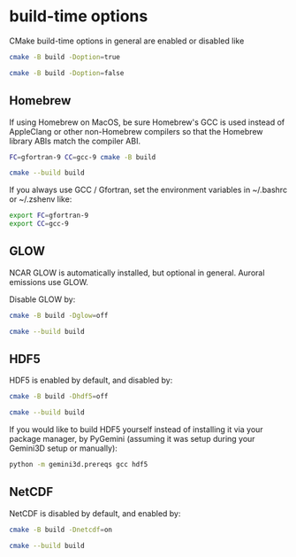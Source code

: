 # build-time options

CMake build-time options in general are enabled or disabled like

```sh
cmake -B build -Doption=true

cmake -B build -Doption=false
```

## Homebrew

If using Homebrew on MacOS, be sure Homebrew's GCC is used instead of AppleClang or other non-Homebrew compilers so that the Homebrew library ABIs match the compiler ABI.

```sh
FC=gfortran-9 CC=gcc-9 cmake -B build

cmake --build build
```

If you always use GCC / Gfortran, set the environment variables in ~/.bashrc or ~/.zshenv like:

```sh
export FC=gfortran-9
export CC=gcc-9
```

## GLOW

NCAR GLOW is automatically installed, but optional in general.
Auroral emissions use GLOW.

Disable GLOW by:

```sh
cmake -B build -Dglow=off

cmake --build build
```

## HDF5

HDF5 is enabled by default, and disabled by:

```sh
cmake -B build -Dhdf5=off

cmake --build build
```

If you would like to build HDF5 yourself instead of installing it via your package manager, by PyGemini (assuming it was setup during your Gemini3D setup or manually):

```sh
python -m gemini3d.prereqs gcc hdf5
```

## NetCDF

NetCDF is disabled by default, and enabled by:

```sh
cmake -B build -Dnetcdf=on

cmake --build build
```
